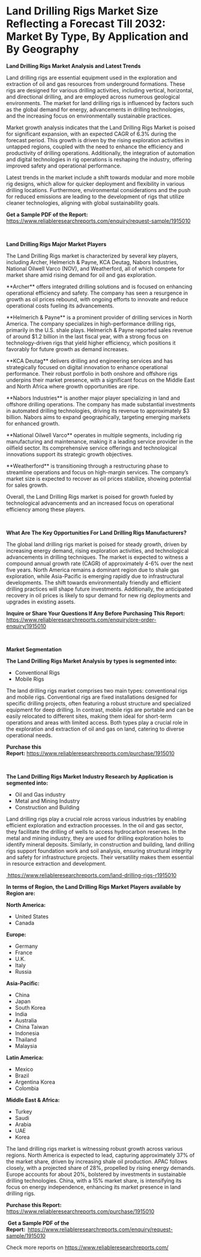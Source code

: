 <p><h1>Land Drilling Rigs Market Size Reflecting a Forecast Till 2032: Market By Type, By Application and By Geography</h1></p><p><strong>Land Drilling Rigs Market Analysis and Latest Trends</strong></p>
<p><p>Land drilling rigs are essential equipment used in the exploration and extraction of oil and gas resources from underground formations. These rigs are designed for various drilling activities, including vertical, horizontal, and directional drilling, and are employed across numerous geological environments. The market for land drilling rigs is influenced by factors such as the global demand for energy, advancements in drilling technologies, and the increasing focus on environmentally sustainable practices.</p><p>Market growth analysis indicates that the Land Drilling Rigs Market is poised for significant expansion, with an expected CAGR of 6.3% during the forecast period. This growth is driven by the rising exploration activities in untapped regions, coupled with the need to enhance the efficiency and productivity of drilling operations. Additionally, the integration of automation and digital technologies in rig operations is reshaping the industry, offering improved safety and operational performance.</p><p>Latest trends in the market include a shift towards modular and more mobile rig designs, which allow for quicker deployment and flexibility in various drilling locations. Furthermore, environmental considerations and the push for reduced emissions are leading to the development of rigs that utilize cleaner technologies, aligning with global sustainability goals.</p></p>
<p><strong>Get a Sample PDF of the Report:&nbsp;</strong> <a href="https://www.reliableresearchreports.com/enquiry/request-sample/1915010?utm_campaign=3131&utm_medium=2&utm_source=Github&utm_content=ia&utm_term=10042025&utm_id=land-drilling-rigs">https://www.reliableresearchreports.com/enquiry/request-sample/1915010</a></p>
<p>&nbsp;</p>
<p><strong>Land Drilling Rigs Major Market Players</strong></p>
<p><p>The Land Drilling Rigs market is characterized by several key players, including Archer, Helmerich & Payne, KCA Deutag, Nabors Industries, National Oilwell Varco (NOV), and Weatherford, all of which compete for market share amid rising demand for oil and gas exploration.</p><p>**Archer** offers integrated drilling solutions and is focused on enhancing operational efficiency and safety. The company has seen a resurgence in growth as oil prices rebound, with ongoing efforts to innovate and reduce operational costs fueling its advancements.</p><p>**Helmerich & Payne** is a prominent provider of drilling services in North America. The company specializes in high-performance drilling rigs, primarily in the U.S. shale plays. Helmerich & Payne reported sales revenue of around $1.2 billion in the last fiscal year, with a strong focus on technology-driven rigs that yield higher efficiency, which positions it favorably for future growth as demand increases.</p><p>**KCA Deutag** delivers drilling and engineering services and has strategically focused on digital innovation to enhance operational performance. Their robust portfolio in both onshore and offshore rigs underpins their market presence, with a significant focus on the Middle East and North Africa where growth opportunities are ripe.</p><p>**Nabors Industries** is another major player specializing in land and offshore drilling operations. The company has made substantial investments in automated drilling technologies, driving its revenue to approximately $3 billion. Nabors aims to expand geographically, targeting emerging markets for enhanced growth.</p><p>**National Oilwell Varco** operates in multiple segments, including rig manufacturing and maintenance, making it a leading service provider in the oilfield sector. Its comprehensive service offerings and technological innovations support its strategic growth objectives.</p><p>**Weatherford** is transitioning through a restructuring phase to streamline operations and focus on high-margin services. The company’s market size is expected to recover as oil prices stabilize, showing potential for sales growth. </p><p>Overall, the Land Drilling Rigs market is poised for growth fueled by technological advancements and an increased focus on operational efficiency among these players.</p></p>
<p>&nbsp;</p>
<p><strong>What Are The Key Opportunities For Land Drilling Rigs Manufacturers?</strong></p>
<p><p>The global land drilling rigs market is poised for steady growth, driven by increasing energy demand, rising exploration activities, and technological advancements in drilling techniques. The market is expected to witness a compound annual growth rate (CAGR) of approximately 4-6% over the next five years. North America remains a dominant region due to shale gas exploration, while Asia-Pacific is emerging rapidly due to infrastructural developments. The shift towards environmentally friendly and efficient drilling practices will shape future investments. Additionally, the anticipated recovery in oil prices is likely to spur demand for new rig deployments and upgrades in existing assets.</p></p>
<p><strong>Inquire or Share Your Questions If Any Before Purchasing This Report:</strong> <a href="https://www.reliableresearchreports.com/enquiry/pre-order-enquiry/1915010?utm_campaign=3131&utm_medium=2&utm_source=Github&utm_content=ia&utm_term=10042025&utm_id=land-drilling-rigs">https://www.reliableresearchreports.com/enquiry/pre-order-enquiry/1915010</a></p>
<p>&nbsp;</p>
<p><strong>Market Segmentation</strong></p>
<p><strong>The Land Drilling Rigs Market Analysis by types is segmented into:</strong></p>
<p><ul><li>Conventional Rigs</li><li>Mobile Rigs</li></ul></p>
<p><p>The land drilling rigs market comprises two main types: conventional rigs and mobile rigs. Conventional rigs are fixed installations designed for specific drilling projects, often featuring a robust structure and specialized equipment for deep drilling. In contrast, mobile rigs are portable and can be easily relocated to different sites, making them ideal for short-term operations and areas with limited access. Both types play a crucial role in the exploration and extraction of oil and gas on land, catering to diverse operational needs.</p></p>
<p><strong>Purchase this Report:&nbsp;</strong><a href="https://www.reliableresearchreports.com/purchase/1915010?utm_campaign=3131&utm_medium=2&utm_source=Github&utm_content=ia&utm_term=10042025&utm_id=land-drilling-rigs">https://www.reliableresearchreports.com/purchase/1915010</a></p>
<p>&nbsp;</p>
<p><strong>The Land Drilling Rigs Market Industry Research by Application is segmented into:</strong></p>
<p><ul><li>Oil and Gas industry</li><li>Metal and Mining Industry</li><li>Construction and Building</li></ul></p>
<p><p>Land drilling rigs play a crucial role across various industries by enabling efficient exploration and extraction processes. In the oil and gas sector, they facilitate the drilling of wells to access hydrocarbon reserves. In the metal and mining industry, they are used for drilling exploration holes to identify mineral deposits. Similarly, in construction and building, land drilling rigs support foundation work and soil analysis, ensuring structural integrity and safety for infrastructure projects. Their versatility makes them essential in resource extraction and development.</p></p>
<p><a href="https://www.reliableresearchreports.com/land-drilling-rigs-r1915010?utm_campaign=3131&utm_medium=2&utm_source=Github&utm_content=ia&utm_term=10042025&utm_id=land-drilling-rigs">&nbsp;https://www.reliableresearchreports.com/land-drilling-rigs-r1915010</a></p>
<p><strong>In terms of Region, the Land Drilling Rigs Market Players available by Region are:</strong></p>
<p>
    <p> <strong> North America: </strong>
        <ul>
            <li>United States</li>
            <li>Canada</li>
        </ul>
        </p> 
    <p> <strong> Europe: </strong>
        <ul>
            <li>Germany</li>
            <li>France</li>
            <li>U.K.</li>
            <li>Italy</li>
            <li>Russia</li>
        </ul>
        </p> 
    <p> <strong> Asia-Pacific: </strong>
        <ul>
            <li>China</li>
            <li>Japan</li>
            <li>South Korea</li>
            <li>India</li>
            <li>Australia</li>
            <li>China Taiwan</li>
            <li>Indonesia</li>
            <li>Thailand</li>
            <li>Malaysia</li>
        </ul>
        </p> 
    <p> <strong> Latin America: </strong>
        <ul>
            <li>Mexico</li>
            <li>Brazil</li>
            <li>Argentina Korea</li>
            <li>Colombia</li>
        </ul>
        </p> 
    <p> <strong> Middle East & Africa: </strong>
        <ul>
            <li>Turkey</li>
            <li>Saudi</li>
            <li>Arabia</li>
            <li>UAE</li>
            <li>Korea</li>
        </ul>
    </p>
    </p>
<p><p>The land drilling rigs market is witnessing robust growth across various regions. North America is expected to lead, capturing approximately 37% of the market share, driven by increasing shale oil production. APAC follows closely, with a projected share of 28%, propelled by rising energy demands. Europe accounts for about 20%, bolstered by investments in sustainable drilling technologies. China, with a 15% market share, is intensifying its focus on energy independence, enhancing its market presence in land drilling rigs.</p></p>
<p><strong>Purchase this Report: </strong><a href="https://www.reliableresearchreports.com/purchase/1915010?utm_campaign=3131&utm_medium=2&utm_source=Github&utm_content=ia&utm_term=10042025&utm_id=land-drilling-rigs">https://www.reliableresearchreports.com/purchase/1915010</a></p>
<p>&nbsp;<strong>Get a Sample PDF of the Report:&nbsp;&nbsp;</strong><a href="https://www.reliableresearchreports.com/enquiry/request-sample/1915010?utm_campaign=3131&utm_medium=2&utm_source=Github&utm_content=ia&utm_term=10042025&utm_id=land-drilling-rigs">https://www.reliableresearchreports.com/enquiry/request-sample/1915010</a></p>
<p><strong></strong></p>
<p>Check more reports on <a href="https://www.reliableresearchreports.com/?utm_campaign=3131&utm_medium=2&utm_source=Github&utm_content=ia&utm_term=10042025&utm_id=land-drilling-rigs">https://www.reliableresearchreports.com/</a></p>